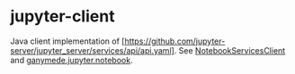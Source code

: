 jupyter-client
==============

Java client implementation of
[https://github.com/jupyter-server/jupyter_server/services/api/api.yaml].
See [NotebookServicesClient] and [ganymede.jupyter.notebook].

[https://github.com/jupyter-server/jupyter_server/services/api/api.yaml]: https://github.com/jupyter-server/jupyter_server/blob/v2.7.1/jupyter_server/services/api/api.yaml

[NotebookServicesClient]: https://allen-ball.github.io/ganymede/ganymede/jupyter/NotebookServicesClient.html
[ganymede.jupyter.notebook]: https://allen-ball.github.io/ganymede/ganymede/jupyter/notebook/package-summary.html
